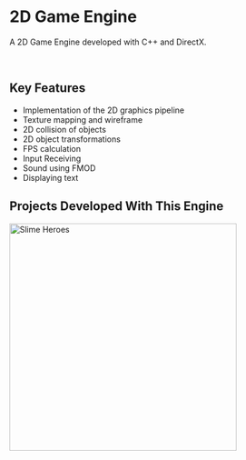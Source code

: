 # 2D Game Engine
A 2D Game Engine developed with C++ and DirectX.  

<br />

## Key Features
* Implementation of the 2D graphics pipeline
* Texture mapping and wireframe
* 2D collision of objects
* 2D object transformations
* FPS calculation
* Input Receiving
* Sound using FMOD
* Displaying text

## Projects Developed With This Engine
[<img alt="Slime Heroes" width="400px" src="https://github.com/xpsa0421/2D-Game-Engine/assets/71711432/14db928f-886a-40dc-8751-d1e7ead1b215" />](https://github.com/xpsa0421/Slime-Heroes)
